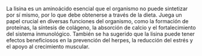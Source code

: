 La lisina es un aminoácido esencial que el organismo no puede sintetizar por sí mismo, por lo que debe obtenerse a través de la dieta. Juega un papel crucial en diversas funciones del organismo, como la formación de proteínas, la síntesis de colágeno, la absorción de calcio y el fortalecimiento del sistema inmunológico. También se ha sugerido que la lisina puede tener efectos beneficiosos en la prevención del herpes, la reducción del estrés y el apoyo al crecimiento muscular.

